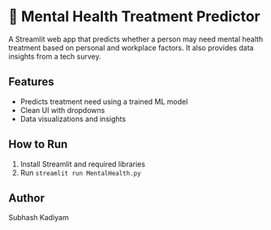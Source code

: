 # 🧠 Mental Health Treatment Predictor

A Streamlit web app that predicts whether a person may need mental health treatment based on personal and workplace factors. It also provides data insights from a tech survey.

## Features
- Predicts treatment need using a trained ML model
- Clean UI with dropdowns
- Data visualizations and insights

## How to Run
1. Install Streamlit and required libraries
2. Run `streamlit run MentalHealth.py`

## Author
Subhash Kadiyam
